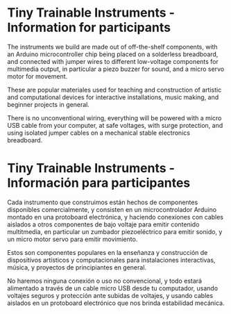 # Tiny Trainable Instruments - Information for participants

The instruments we build are made out of off-the-shelf components, with an Arduino microcontroller chip being placed on a solderless breadboard, and connected with jumper wires to different low-voltage components for multimedia output, in particular a piezo buzzer for sound, and a micro servo motor for movement.

These are popular materiales used for teaching and construction of artistic and computational devices for interactive installations, music making, and beginner projects in general.

There is no unconventional wiring, everything will be powered with a micro USB cable from your computer, at safe voltages, with surge protection, and using isolated jumper cables on a mechanical stable electronics breadboard.

# Tiny Trainable Instruments - Información para participantes

Cada instrumento que construimos están hechos de componentes disponibles comercialmente, y consisten en un microcontrolador Arduino montado en una protoboard electrónica, y haciendo conexiones con cables aislados a otros componentes de bajo voltaje para emitir contenido multitmedia, en particular un zumbador piezoeléctrico para emitir sonido, y un micro motor servo para emitir movimiento.

Estos son componentes populares en la enseñanza y construcción de dispositivos artísticos y computacionales para instalaciones interactivas, música, y proyectos de principiantes en general.

No haremos ninguna conexión o uso no convencional, y todo estará alimentado a través de un cable micro USB desde tu computador, usando voltajes seguros y protección ante subidas de voltajes, y usando cables aislados en un protoboard electrónico que nos brinda estabilidad mecánica.
